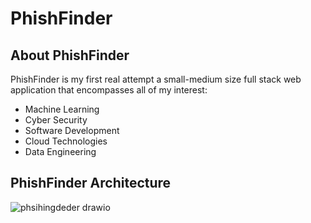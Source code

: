 # PhishFinder
## About PhishFinder
PhishFinder is my first real attempt a small-medium size full stack web application that encompasses all of my interest:
- Machine Learning
- Cyber Security
- Software Development
- Cloud Technologies
- Data Engineering

## PhishFinder Architecture
![phsihingdeder drawio](https://github.com/Levi-Hutchins/PhishFinder/assets/98019350/9442b67a-8f80-45ba-94eb-f2a1c639e736)


